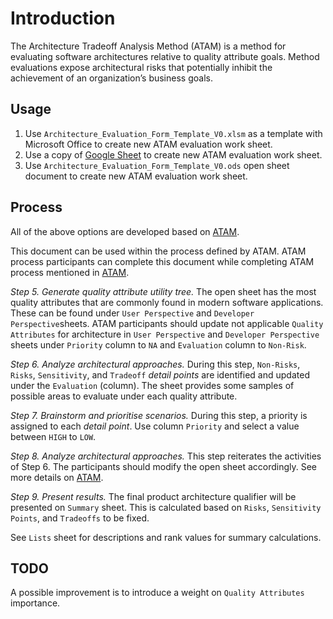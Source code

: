 # Introduction
The Architecture Tradeoff Analysis Method (ATAM) is a method for evaluating software architectures relative to quality attribute goals. 
Method evaluations expose architectural risks that potentially inhibit the achievement of an organization’s business goals. 

## Usage
1. Use `Architecture_Evaluation_Form_Template_V0.xlsm` as a template with Microsoft Office to create new ATAM evaluation work sheet.
2. Use a copy of [Google Sheet](https://drive.google.com/file/d/1csupqoVZB6Gs2Uv4THGreZeTOnarG4KO/view?usp=sharing) to create new ATAM evaluation work sheet.
3. Use `Architecture_Evaluation_Form_Template_V0.ods` open sheet document to create new ATAM evaluation work sheet.

## Process
All of the above options are developed based on [ATAM](https://resources.sei.cmu.edu/library/asset-view.cfm?assetid=513908).

This document can be used within the process defined by ATAM. ATAM process participants can complete this document while completing ATAM process mentioned in [ATAM](https://resources.sei.cmu.edu/library/asset-view.cfm?assetid=513908).

_Step 5. Generate quality attribute utility tree._ The open sheet has the most quality attributes that are commonly found in modern software applications. These can be found under `User Perspective` and `Developer Perspective`sheets. ATAM participants should update not applicable `Quality Attributes` for architecture in `User Perspective` and `Developer Perspective` sheets under `Priority` column to `NA` and `Evaluation` column to `Non-Risk`.

_Step 6. Analyze architectural approaches._ During this step, `Non-Risks`, `Risks`, `Sensitivity`, and `Tradeoff` *detail points* are identified and updated under the `Evaluation` (column). The sheet provides some samples of possible areas to evaluate under each quality attribute.

_Step 7. Brainstorm and prioritise scenarios._ During this step, a priority is assigned to each *detail point*. Use column `Priority` and select a value between `HIGH` to `LOW`.

_Step 8. Analyze architectural approaches._ This step reiterates the activities of Step 6. The participants should modify the open sheet accordingly. See more details on [ATAM](https://resources.sei.cmu.edu/library/asset-view.cfm?assetid=513908).

_Step 9. Present results._ The final product architecture qualifier will be presented on `Summary` sheet. This is calculated based on `Risks`, `Sensitivity Points`, and `Tradeoffs` to be fixed.

See `Lists` sheet for descriptions and rank values for summary calculations. 

## TODO
A possible improvement is to introduce a weight on `Quality Attributes` importance.
